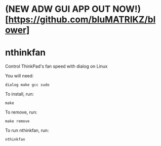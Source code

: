# (NEW ADW GUI APP OUT NOW!)[https://github.com/bluMATRIKZ/blower]

# nthinkfan
Control ThinkPad's fan speed with dialog on Linux

You will need:
````
dialog make gcc sudo
````

To install, run:
````
make
````

To remove, run:
````
make remove
````

To run nthinkfan, run:
```
nthinkfan
```
